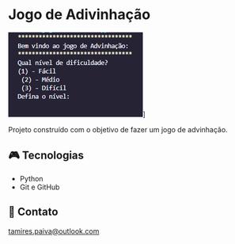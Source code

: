 # Jogo de Adivinhação

![preview](./.github/preview.png)]

Projeto construído com o objetivo de fazer um jogo de advinhação.

## 🎮 Tecnologias 

- Python
- Git e GitHub

## 📱 Contato

tamires.paiva@outlook.com

